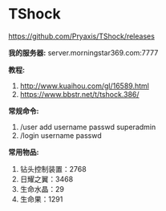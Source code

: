 # TShock

https://github.com/Pryaxis/TShock/releases

**我的服务器:**
server.morningstar369.com:7777

**教程:**
1. http://www.kuaihou.com/gl/16589.html
2. https://www.bbstr.net/t/tshock.386/

**常规命令:**
1. /user add username passwd superadmin
2. /login username passwd

**常用物品:**
1. 钻头控制装置：2768
2. 日耀之翼：3468
3. 生命水晶：29
4. 生命果：1291
